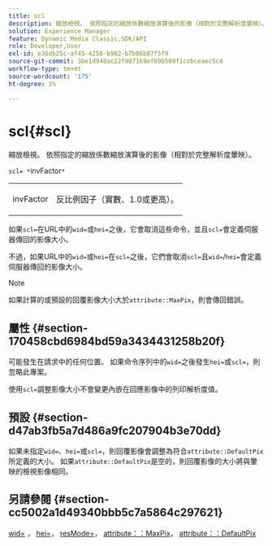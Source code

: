 ```yaml
---
title: scl
description: 縮放檢視。 依照指定的縮放係數縮放演算後的影像（相對於完整解析度暈映）。
solution: Experience Manager
feature: Dynamic Media Classic,SDK/API
role: Developer,User
exl-id: e36db25c-af45-4256-b982-b7b06b87f5f9
source-git-commit: 3be1d948ac22f907169ef09b509f1cebceaec5c4
workflow-type: tm+mt
source-wordcount: '175'
ht-degree: 1%

---
```


# scl{#scl}

縮放檢視。 依照指定的縮放係數縮放演算後的影像（相對於完整解析度暈映）。

`scl= *`invFactor`*`

<table id="simpletable_EFE352FA8EF14197B6934783A2883451"> 
 <tr class="strow"> 
  <td class="stentry"> <p><span class="codeph"> <span class="varname"> invFactor</span> </span> </p></td> 
  <td class="stentry"> <p>反比例因子（實數、1.0或更高）。 </p></td> 
 </tr> 
</table>

如果`scl=`在URL中的`wid=`或`hei=`之後，它會取消這些命令，並且`scl=`會定義伺服器傳回的影像大小。

不過，如果URL中的`wid=`或`hei=`在`scl=`之後，它們會取消`scl=`且`wid=`/`hei=`會定義伺服器傳回的影像大小。

>[!NOTE]
>
>如果計算的或預設的回覆影像大小大於`attribute::MaxPix`，則會傳回錯誤。

## 屬性 {#section-170458cbd6984bd59a3434431258b20f}

可能發生在請求中的任何位置。 如果命令序列中的`wid=`之後發生`hei=`或`scl=`，則忽略此專案。

使用`scl=`調整影像大小不會變更內嵌在回應影像中的列印解析度值。

## 預設 {#section-d47ab3fb5a7d486a9fc207904b3e70dd}

如果未指定`wid=`、`hei=`或`scl=`，則回覆影像會調整為符合`attribute::DefaultPix`所定義的大小。 如果`attribute::DefaultPix`是空的，則回覆影像的大小將與暈映的檢視影像相同。

## 另請參閱 {#section-cc5002a1d49340bbb5c7a5864c297621}

[wid=](../../../../../ir-api/http-protocol/image-rendering-api-ref/c-ir-http-protocol-ref/c-ir-http-protocol-command-reference/r-ir-wid.md#reference-b7e691b0624941168c94b2749ae233ec) ， [hei=](../../../../../ir-api/http-protocol/image-rendering-api-ref/c-ir-http-protocol-ref/c-ir-http-protocol-command-reference/r-ir-hei.md#reference-1c08f60365a94417a39867c09cac5478)， [resMode=](../../../../../ir-api/http-protocol/image-rendering-api-ref/c-ir-http-protocol-ref/c-ir-http-protocol-command-reference/r-ir-http-resmode.md#reference-851a5b636f8948cfb11456c9b7dab0d3)， [attribute：：MaxPix](../../../../../ir-api/material-cat/image-rendering-api-ref/c-ir-material-catalog/c-ir-attributes-reference/r-ir-maxpix.md#reference-569f186bbc2840a6bd3cffa8ff3e7657)， [attribute：：DefaultPix](../../../../../ir-api/material-cat/image-rendering-api-ref/c-ir-material-catalog/c-ir-attributes-reference/r-ir-defaultpix.md#reference-102c98f9b5d24d2aaaeb756653fb0e6f)
